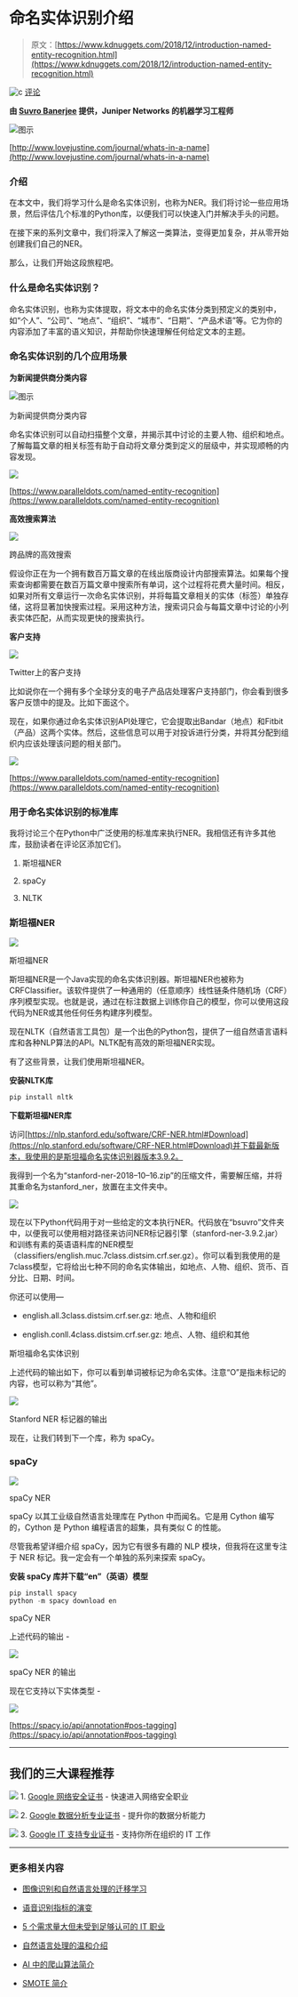 # 命名实体识别介绍

> 原文：[https://www.kdnuggets.com/2018/12/introduction-named-entity-recognition.html](https://www.kdnuggets.com/2018/12/introduction-named-entity-recognition.html)

![c](../Images/3d9c022da2d331bb56691a9617b91b90.png) [评论](/2018/12/introduction-named-entity-recognition.html?page=2#comments)

**由 [Suvro Banerjee](https://www.linkedin.com/in/suvro-banerjee-9345442a/) 提供，Juniper Networks 的机器学习工程师**

![图示](../Images/a2074883fe2ffcaa945e3e563d66a2ab.png)

[http://www.lovejustine.com/journal/whats-in-a-name](http://www.lovejustine.com/journal/whats-in-a-name)

### **介绍**

在本文中，我们将学习什么是命名实体识别，也称为NER。我们将讨论一些应用场景，然后评估几个标准的Python库，以便我们可以快速入门并解决手头的问题。

在接下来的系列文章中，我们将深入了解这一类算法，变得更加复杂，并从零开始创建我们自己的NER。

那么，让我们开始这段旅程吧。

### **什么是命名实体识别？**

命名实体识别，也称为实体提取，将文本中的命名实体分类到预定义的类别中，如“个人”、“公司”、“地点”、“组织”、“城市”、“日期”、“产品术语”等。它为你的内容添加了丰富的语义知识，并帮助你快速理解任何给定文本的主题。

### **命名实体识别的几个应用场景**

**为新闻提供商分类内容**

![图示](../Images/b815a87ac2716f3ddc74ea9e5b03349e.png)

为新闻提供商分类内容

命名实体识别可以自动扫描整个文章，并揭示其中讨论的主要人物、组织和地点。了解每篇文章的相关标签有助于自动将文章分类到定义的层级中，并实现顺畅的内容发现。

![](../Images/e4e39ec6d523783ac267d5dda631934e.png)

[https://www.paralleldots.com/named-entity-recognition](https://www.paralleldots.com/named-entity-recognition)

**高效搜索算法**

![](../Images/622381906c105a492266d0bfb74e2074.png)

跨品牌的高效搜索

假设你正在为一个拥有数百万篇文章的在线出版商设计内部搜索算法。如果每个搜索查询都需要在数百万篇文章中搜索所有单词，这个过程将花费大量时间。相反，如果对所有文章运行一次命名实体识别，并将每篇文章相关的实体（标签）单独存储，这将显著加快搜索过程。采用这种方法，搜索词只会与每篇文章中讨论的小列表实体匹配，从而实现更快的搜索执行。

**客户支持**

![](../Images/eb3d5610b873e5999fede251aaea1d3d.png)

Twitter上的客户支持

比如说你在一个拥有多个全球分支的电子产品店处理客户支持部门，你会看到很多客户反馈中的提及。比如下面这个。

现在，如果你通过命名实体识别API处理它，它会提取出Bandar（地点）和Fitbit（产品）这两个实体。然后，这些信息可以用于对投诉进行分类，并将其分配到组织内应该处理该问题的相关部门。

![](../Images/55870accc39a49c91bc8dde051ff3247.png)

[https://www.paralleldots.com/named-entity-recognition](https://www.paralleldots.com/named-entity-recognition)

### **用于命名实体识别的标准库**

我将讨论三个在Python中广泛使用的标准库来执行NER。我相信还有许多其他库，鼓励读者在评论区添加它们。

1.  斯坦福NER

1.  spaCy

1.  NLTK

### **斯坦福NER**

![](../Images/3c0b59b2cf0ad6c0348e0188177eaa70.png)

斯坦福NER

斯坦福NER是一个Java实现的命名实体识别器。斯坦福NER也被称为CRFClassifier。该软件提供了一种通用的（任意顺序）线性链条件随机场（CRF）序列模型实现。也就是说，通过在标注数据上训练你自己的模型，你可以使用这段代码为NER或其他任何任务构建序列模型。

现在NLTK（自然语言工具包）是一个出色的Python包，提供了一组自然语言语料库和各种NLP算法的API。NLTK配有高效的斯坦福NER实现。

有了这些背景，让我们使用斯坦福NER。

**安装NLTK库**

```py
pip install nltk
```

**下载斯坦福NER库**

访问[https://nlp.stanford.edu/software/CRF-NER.html#Download](https://nlp.stanford.edu/software/CRF-NER.html#Download)并下载最新版本，我使用的是斯坦福命名实体识别器版本3.9.2。

我得到一个名为“stanford-ner-2018–10–16.zip”的压缩文件，需要解压缩，并将其重命名为stanford_ner，放置在主文件夹中。

![](../Images/b85b0cb6ac33197b453a0c056c9ae4b2.png)

现在以下Python代码用于对一些给定的文本执行NER。代码放在“bsuvro”文件夹中，以便我可以使用相对路径来访问NER标记器引擎（stanford-ner-3.9.2.jar）和训练有素的英语语料库的NER模型（classifiers/english.muc.7class.distsim.crf.ser.gz）。你可以看到我使用的是7class模型，它将给出七种不同的命名实体输出，如地点、人物、组织、货币、百分比、日期、时间。

你还可以使用—

+   english.all.3class.distsim.crf.ser.gz: 地点、人物和组织

+   english.conll.4class.distsim.crf.ser.gz: 地点、人物、组织和其他

斯坦福命名实体识别

上述代码的输出如下，你可以看到单词被标记为命名实体。注意“O”是指未标记的内容，也可以称为“其他”。

![](../Images/0b4d2ec37f3bb1a670c628b5ab320996.png)

Stanford NER 标记器的输出

现在，让我们转到下一个库，称为 spaCy。

### **spaCy**

![](../Images/a42dc3316f0aad5df22ed590780564d8.png)

spaCy NER

spaCy 以其工业级自然语言处理库在 Python 中而闻名。它是用 Cython 编写的，Cython 是 Python 编程语言的超集，具有类似 C 的性能。

尽管我希望详细介绍 spaCy，因为它有很多有趣的 NLP 模块，但我将在这里专注于 NER 标记。我一定会有一个单独的系列来探索 spaCy。

**安装 spaCy 库并下载“en”（英语）模型**

```py
pip install spacy
python -m spacy download en
```

spaCy NER

上述代码的输出 -

![](../Images/a6e4242a853817841cfdd160c27e16d3.png)

spaCy NER 的输出

现在它支持以下实体类型 -

![](../Images/fde3bd8a3c08653096974a233087b63c.png)

[https://spacy.io/api/annotation#pos-tagging](https://spacy.io/api/annotation#pos-tagging)

* * *

## 我们的三大课程推荐

![](../Images/0244c01ba9267c002ef39d4907e0b8fb.png) 1\. [Google 网络安全证书](https://www.kdnuggets.com/google-cybersecurity) - 快速进入网络安全职业

![](../Images/e225c49c3c91745821c8c0368bf04711.png) 2\. [Google 数据分析专业证书](https://www.kdnuggets.com/google-data-analytics) - 提升你的数据分析能力

![](../Images/0244c01ba9267c002ef39d4907e0b8fb.png) 3\. [Google IT 支持专业证书](https://www.kdnuggets.com/google-itsupport) - 支持你所在组织的 IT 工作

* * *

### 更多相关内容

+   [图像识别和自然语言处理的迁移学习](https://www.kdnuggets.com/2022/01/transfer-learning-image-recognition-natural-language-processing.html)

+   [语音识别指标的演变](https://www.kdnuggets.com/2022/10/evolution-speech-recognition-metrics.html)

+   [5 个需求量大但未受到足够认可的 IT 职业](https://www.kdnuggets.com/5-it-jobs-that-are-high-in-demand-but-dont-get-enough-recognition)

+   [自然语言处理的温和介绍](https://www.kdnuggets.com/2022/06/gentle-introduction-natural-language-processing.html)

+   [AI 中的爬山算法简介](https://www.kdnuggets.com/2022/07/introduction-hill-climbing-algorithm-ai.html)

+   [SMOTE 简介](https://www.kdnuggets.com/2022/11/introduction-smote.html)
